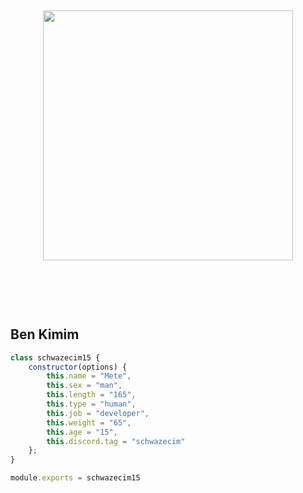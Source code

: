 <h2 align="center">
 <a href="https://discord.com/users/1365436743666372679"><img  width="400px" src="https://lanyard-profile-readme.vercel.app/api/1365436743666372679?hideDiscrim=true"></a>
<br> </br>
 </h2>
<p align="center">
  <br> </br>

<h2>Ben Kimim</h2>

```js
class schwazecim15 {
    constructor(options) {
        this.name = "Mete",
        this.sex = "man",
        this.length = "165",
        this.type = "human",
        this.job = "developer",
        this.weight = "65",
        this.age = "15",
        this.discord.tag = "schwazecim"
    };
}

module.exports = schwazecim15
```
